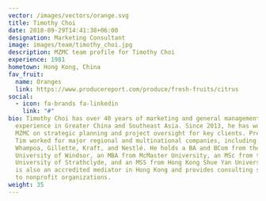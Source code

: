```yaml
---
vector: /images/vectors/orange.svg
title: Timothy Choi
date: 2018-09-29T14:41:38+06:00
designation: Marketing Consultant
image: images/team/timothy_choi.jpg
description: MZMC team profile for Timothy Choi
experience: 1981
hometown: Hong Kong, China
fav_fruit:
  name: Oranges
  link: https://www.producereport.com/produce/fresh-fruits/citrus
social:
  - icon: fa-brands fa-linkedin
    link: "#"
bio: Timothy Choi has over 40 years of marketing and general management
  experience in Greater China and Southeast Asia. Since 2013, he has worked with
  MZMC on strategic planning and project oversight for key clients. Previously,
  Tim worked for major regional and multinational companies, including Hutchison
  Whampoa, Gillette, Kraft, and Nestlé. He holds a BA and BCom from the
  University of Windsor, an MBA from McMaster University, an MSc from the
  University of Strathclyde, and an MSS from Hong Kong Shue Yan University. Tim
  is also an accredited mediator in Hong Kong and provides consulting services
  to nonprofit organizations.
weight: 35
---
```

